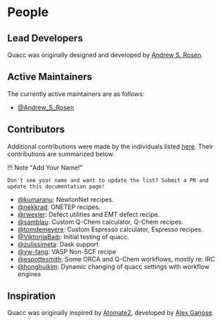 # People

## Lead Developers

Quacc was originally designed and developed by [Andrew S. Rosen](https://cbe.princeton.edu/people/andrew-rosen).

## Active Maintainers

The currently active maintainers are as follows:

- [@Andrew_S_Rosen](https://github.com/Quantum-Accelerators/quacc)

## Contributors

Additional contributions were made by the individuals listed [here](https://github.com/quantum-accelerators/quacc/graphs/contributors). Their contributions are summarized below.

!!! Note "Add Your Name!"

    Don't see your name and want to update the list? Submit a PR and update this documentation page!

- [@kumaranu](https://github.com/kumaranu): NewtonNet recipes.
- [@nekkrad](https://github.com/nekkrad): ONETEP recipes.
- [@rwexler](https://github.com/rwexler): Defect utilities and EMT defect recipe.
- [@samblau](https://github.com/samblau): Custom Q-Chem calculator, Q-Chem recipes.
- [@tomdemeyere](https://github.com/tomdemeyere): Custom Espresso calculator, Espresso recipes.
- [@ViktoriiaBaib](https://github.com/ViktoriiaBaib): Initial testing of quacc.
- [@zulissimeta](https://github.com/zulissimeta): Dask support
- [@yw-fang](https://github.com/yw-fang): VASP Non-SCF recipe
- [@espottesmith](http://github.com/espottesmith): Some ORCA and Q-Chem workflows, mostly re: IRC
- [@honghuikim](https://github.com/honghuikim): Dynamic changing of quacc settings with workflow engines

## Inspiration

Quacc was originally inspired by [Atomate2](https://github.com/materialsproject/atomate2), developed by [Alex Ganose](https://www.imperial.ac.uk/people/a.ganose).

